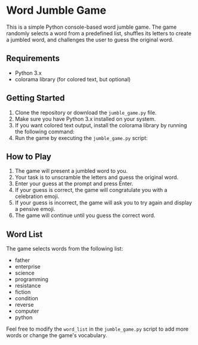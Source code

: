 # Word Jumble Game

This is a simple Python console-based word jumble game. The game randomly selects a word from a predefined list, shuffles its letters to create a jumbled word, and challenges the user to guess the original word.

## Requirements

- Python 3.x
- colorama library (for colored text, but optional)

## Getting Started

1. Clone the repository or download the `jumble_game.py` file.
2. Make sure you have Python 3.x installed on your system.
3. If you want colored text output, install the colorama library by running the following command:
4. Run the game by executing the `jumble_game.py` script:


## How to Play

1. The game will present a jumbled word to you.
2. Your task is to unscramble the letters and guess the original word.
3. Enter your guess at the prompt and press Enter.
4. If your guess is correct, the game will congratulate you with a celebration emoji.
5. If your guess is incorrect, the game will ask you to try again and display a pensive emoji.
6. The game will continue until you guess the correct word.

## Word List

The game selects words from the following list:
- father
- enterprise
- science
- programming
- resistance
- fiction
- condition
- reverse
- computer
- python

Feel free to modify the `word_list` in the `jumble_game.py` script to add more words or change the game's vocabulary.
